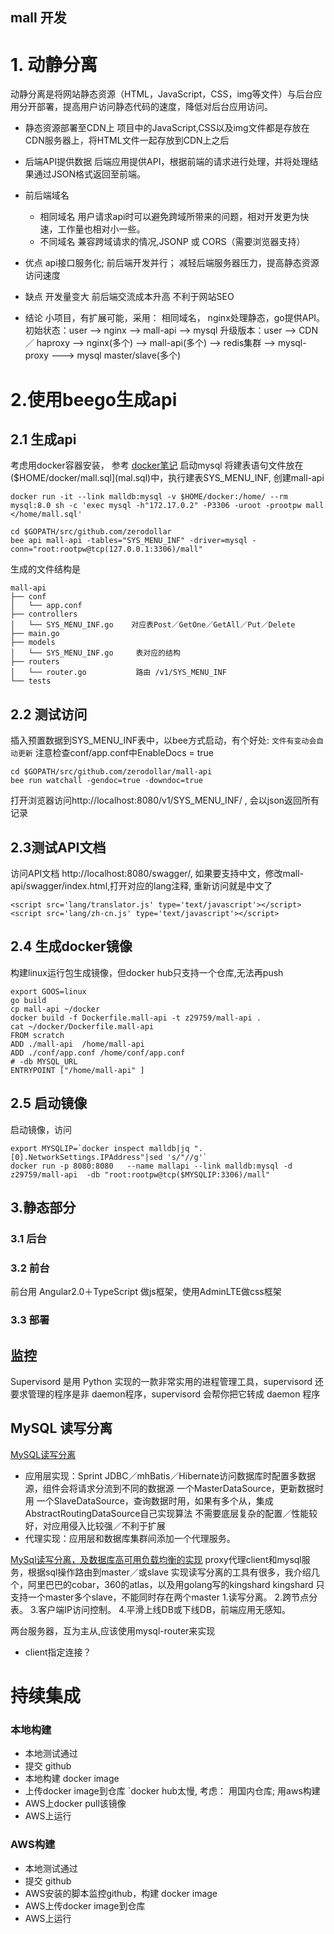 mall 开发
---------

# 1. 动静分离
动静分离是将网站静态资源（HTML，JavaScript，CSS，img等文件）与后台应用分开部署，提高用户访问静态代码的速度，降低对后台应用访问。
* 静态资源部署至CDN上
项目中的JavaScript,CSS以及img文件都是存放在CDN服务器上，将HTML文件一起存放到CDN上之后
* 后端API提供数据
后端应用提供API，根据前端的请求进行处理，并将处理结果通过JSON格式返回至前端。
* 前后端域名
	* 相同域名
	用户请求api时可以避免跨域所带来的问题，相对开发更为快速，工作量也相对小一些。
	* 不同域名
	兼容跨域请求的情况,JSONP 或 CORS（需要浏览器支持）
* 优点
api接口服务化;
前后端开发并行；
减轻后端服务器压力，提高静态资源访问速度
* 缺点
开发量变大
前后端交流成本升高
不利于网站SEO
 
* 结论
小项目，有扩展可能，采用： 相同域名， nginx处理静态，go提供API。
初始状态：user --> nginx --> mall-api --> mysql
升级版本：user --> CDN／ haproxy  --> nginx(多个)  --> mall-api(多个) --> redis集群 --> mysql-proxy ---> mysql master/slave(多个)

# 2.使用beego生成api
## 2.1 生成api
考虑用docker容器安装， 参考 [docker笔记](docker.md) 启动mysql
将建表语句文件放在($HOME/docker/mall.sql](mal.sql)中，执行建表SYS_MENU_INF, 创建mall-api
```
docker run -it --link malldb:mysql -v $HOME/docker:/home/ --rm mysql:8.0 sh -c 'exec mysql -h"172.17.0.2" -P3306 -uroot -prootpw mall </home/mall.sql'

cd $GOPATH/src/github.com/zerodollar
bee api mall-api -tables="SYS_MENU_INF" -driver=mysql -conn="root:rootpw@tcp(127.0.0.1:3306)/mall"
```
生成的文件结构是
```
mall-api
├── conf
│   └── app.conf
├── controllers
│   └── SYS_MENU_INF.go    对应表Post／GetOne／GetAll／Put／Delete
├── main.go
├── models
│   └── SYS_MENU_INF.go     表对应的结构
├── routers
│   └── router.go           路由 /v1/SYS_MENU_INF
└── tests
```
## 2.2 测试访问
插入预置数据到SYS_MENU_INF表中，以bee方式启动，有个好处: `文件有变动会自动更新`
注意检查conf/app.conf中EnableDocs = true
```
cd $GOPATH/src/github.com/zerodollar/mall-api
bee run watchall -gendoc=true -downdoc=true
```
打开浏览器访问http://localhost:8080/v1/SYS_MENU_INF/ , 会以json返回所有记录

## 2.3测试API文档
访问API文档 http://localhost:8080/swagger/,
如果要支持中文，修改mall-api/swagger/index.html,打开对应的lang注释, 重新访问就是中文了
```
<script src='lang/translator.js' type='text/javascript'></script>
<script src='lang/zh-cn.js' type='text/javascript'></script>
```

## 2.4 生成docker镜像
构建linux运行包生成镜像，但docker hub只支持一个仓库,无法再push
```
export GOOS=linux
go build 
cp mall-api ~/docker
docker build -f Dockerfile.mall-api -t z29759/mall-api .
cat ~/docker/Dockerfile.mall-api
FROM scratch
ADD ./mall-api  /home/mall-api
ADD ./conf/app.conf /home/conf/app.conf
# -db MYSQL_URL
ENTRYPOINT ["/home/mall-api" ]
```


## 2.5 启动镜像
启动镜像，访问
```
export MYSQLIP=`docker inspect malldb|jq ".[0].NetworkSettings.IPAddress"|sed 's/"//g'`
docker run -p 8080:8080   --name mallapi --link malldb:mysql -d z29759/mall-api  -db "root:rootpw@tcp($MYSQLIP:3306)/mall"
```
## 3.静态部分
### 3.1 后台
### 3.2 前台
前台用 Angular2.0＋TypeScript 做js框架，使用AdminLTE做css框架

### 3.3 部署


## 监控
Supervisord 是用 Python 实现的一款非常实用的进程管理工具，supervisord 还要求管理的程序是非 daemon程序，supervisord 会帮你把它转成 daemon 程序
## MySQL 读写分离
[MySQL读写分离](http://www.jianshu.com/p/000dfd9bc3cf)
* 应用层实现：Sprint JDBC／mhBatis／Hibernate访问数据库时配置多数据源，组件会将请求分流到不同的数据源
一个MasterDataSource，更新数据时用
一个SlaveDataSource，查询数据时用，如果有多个从，集成AbstractRoutingDataSource自己实现算法
不需要底层复杂的配置／性能较好，对应用侵入比较强／不利于扩展
* 代理实现：应用层和数据库集群间添加一个代理服务。

[MySql读写分离，及数据库高可用负载均衡的实现](http://blog.csdn.net/xiaoyao8903/article/details/53244724)
proxy代理client和mysql服务，根据sql操作路由到master／或slave
实现读写分离的工具有很多，我介绍几个，阿里巴巴的cobar，360的atlas，以及用golang写的kingshard
kingshard  只支持一个master多个slave，不能同时存在两个master
1.读写分离。
2.跨节点分表。
3.客户端IP访问控制。
4.平滑上线DB或下线DB，前端应用无感知。

两台服务器，互为主从,应该使用mysql-router来实现
* client指定连接？


# 持续集成
### 本地构建
* 本地测试通过
* 提交 github
* 本地构建 docker image
* 上传docker image到仓库
  `docker hub太慢, 考虑： 用国内仓库;  用aws构建
* AWS上docker pull该镜像
* AWS上运行
### AWS构建
* 本地测试通过
* 提交 github
* AWS安装的脚本监控github，构建 docker image
* AWS上传docker image到仓库
* AWS上运行








